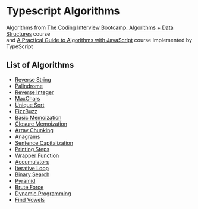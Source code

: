 # Typescript Algorithms

Algorithms from [The Coding Interview Bootcamp: Algorithms + Data Structures](https://www.udemy.com/coding-interview-bootcamp-algorithms-and-data-structure/) course  
and [A Practical Guide to Algorithms with JavaScript](https://frontendmasters.com/courses/practical-algorithms/) course
Implemented by TypeScript

## List of Algorithms

- [Reverse String](https://github.com/devlorz/typescript-algorithm/blob/master/src/reversestring.ts)
- [Palindrome](https://github.com/devlorz/typescript-algorithm/blob/master/src/palindrome.ts)
- [Reverse Integer](https://github.com/devlorz/typescript-algorithm/blob/master/src/reverseint.ts)
- [MaxChars](https://github.com/devlorz/typescript-algorithm/blob/master/src/maxchar.ts)
- [Unique Sort](https://github.com/devlorz/typescript-algorithm/blob/master/src/uniqsort.ts)
- [FizzBuzz](https://github.com/devlorz/typescript-algorithm/blob/master/src/fizzbuzz.ts)
- [Basic Memoization](https://github.com/devlorz/typescript-algorithm/blob/master/src/basic-memoization.ts)
- [Closure Memoization](https://github.com/devlorz/typescript-algorithm/blob/master/src/closure-memoization.ts)
- [Array Chunking](https://github.com/devlorz/typescript-algorithm/blob/master/src/chunk.ts)
- [Anagrams](https://github.com/devlorz/typescript-algorithm/blob/master/src/anagrams.ts)
- [Sentence Capitalization](https://github.com/devlorz/typescript-algorithm/blob/master/src/capitalize.ts)
- [Printing Steps](https://github.com/devlorz/typescript-algorithm/blob/master/src/steps.ts)
- [Wrapper Function](https://github.com/devlorz/typescript-algorithm/blob/master/src/wrapper-function.ts)
- [Accumulators](https://github.com/devlorz/typescript-algorithm/blob/master/src/accumulators.ts)
- [Iterative Loop](https://github.com/devlorz/typescript-algorithm/blob/master/src/iterative-loop.ts)
- [Binary Search](https://github.com/devlorz/typescript-algorithm/blob/master/src/binarySearch.ts)
- [Pyramid](https://github.com/devlorz/typescript-algorithm/blob/master/src/pyramid.ts)
- [Brute Force](https://github.com/devlorz/typescript-algorithm/blob/master/src/brute-force.ts)
- [Dynamic Programming](https://github.com/devlorz/typescript-algorithm/blob/master/src/dynamic-programming.ts)
- [Find Vowels](https://github.com/devlorz/typescript-algorithm/blob/master/src/vowels.ts)
